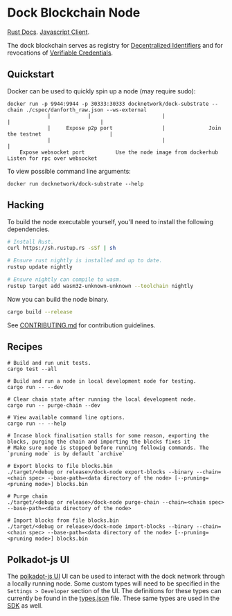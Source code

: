 # Dock Blockchain Node

[Rust Docs](https://docknetwork.github.io/dock-substrate/dock_runtime).
[Javascript Client](https://github.com/docknetwork/sdk).

The dock blockchain serves as registry for [Decentralized Identifiers](https://www.w3.org/TR/did-core) and for revocations of [Verifiable Credentials](https://www.w3.org/TR/vc-data-model).

## Quickstart

Docker can be used to quickly spin up a node (may require sudo):

```
docker run -p 9944:9944 -p 30333:30333 docknetwork/dock-substrate --chain ./cspec/danforth_raw.json --ws-external
             |            |                       |                      |                             |
             |     Expose p2p port                |              Join the testnet                      |
             |                                    |                                                    |
    Expose websocket port          Use the node image from dockerhub                   Listen for rpc over websocket
```

To view possible command line arguments:

```
docker run docknetwork/dock-substrate --help
```

## Hacking

To build the node executable yourself, you'll need to install the following dependencies.

```bash
# Install Rust.
curl https://sh.rustup.rs -sSf | sh

# Ensure rust nightly is installed and up to date.
rustup update nightly

# Ensure nightly can compile to wasm.
rustup target add wasm32-unknown-unknown --toolchain nightly
```

Now you can build the node binary.

```bash
cargo build --release
```

See [CONTRIBUTING.md](./CONTRIBUTING.md) for contribution guidelines.

## Recipes

```
# Build and run unit tests.
cargo test --all

# Build and run a node in local development node for testing.
cargo run -- --dev

# Clear chain state after running the local development node.
cargo run -- purge-chain --dev

# View available command line options.
cargo run -- --help

# Incase block finalisation stalls for some reason, exporting the blocks, purging the chain and importing the blocks fixes it
# Make sure node is stopped before running followig commands. The `pruning mode` is by default `archive`

# Export blocks to file blocks.bin
./target/<debug or release>/dock-node export-blocks --binary --chain=<chain spec> --base-path=<data directory of the node> [--pruning=<pruning mode>] blocks.bin

# Purge chain
./target/<debug or release>/dock-node purge-chain --chain=<chain spec> --base-path=<data directory of the node>

# Import blocks from file blocks.bin
./target/<debug or release>/dock-node import-blocks --binary --chain=<chain spec> --base-path=<data directory of the node> [--pruning=<pruning mode>] blocks.bin 
```

## Polkadot-js UI

The [polkadot-js UI](https://polkadot.js.org/apps) UI can be used to interact with the dock network through a locally running node. 
Some custom types will need to be specified in the `Settings > Developer` section of the UI. The definitions for these types 
can currently be found in the [types.json](types.json) file. These same types are used in the [SDK](https://github.com/docknetwork/sdk/blob/master/src/types.json) 
as well. 
